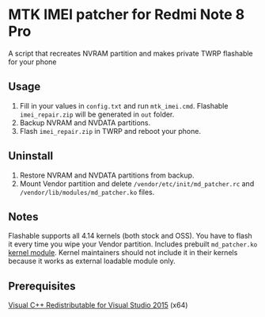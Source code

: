 # MTK IMEI patcher for Redmi Note 8 Pro
A script that recreates NVRAM partition and makes private TWRP flashable for your phone

## Usage
1. Fill in your values in `config.txt` and run `mtk_imei.cmd`. Flashable `imei_repair.zip` will be generated in `out` folder.
2. Backup NVRAM and NVDATA partitions.
3. Flash `imei_repair.zip` in TWRP and reboot your phone.

## Uninstall
1. Restore NVRAM and NVDATA partitions from backup.
2. Mount Vendor partition and delete `/vendor/etc/init/md_patcher.rc` and `/vendor/lib/modules/md_patcher.ko` files.

## Notes
Flashable supports all 4.14 kernels (both stock and OSS). You have to flash it every time you wipe your Vendor partition.
Includes prebuilt `md_patcher.ko` [kernel module](https://github.com/timjosten/Xiaomi_Kernel_OpenSource/tree/begonia-r-oss/drivers/misc/mediatek/md_patcher). Kernel maintainers should not include it in their kernels because it works as external loadable module only.

## Prerequisites
[Visual C++ Redistributable for Visual Studio 2015](https://www.microsoft.com/en-us/download/details.aspx?id=48145) (x64)
